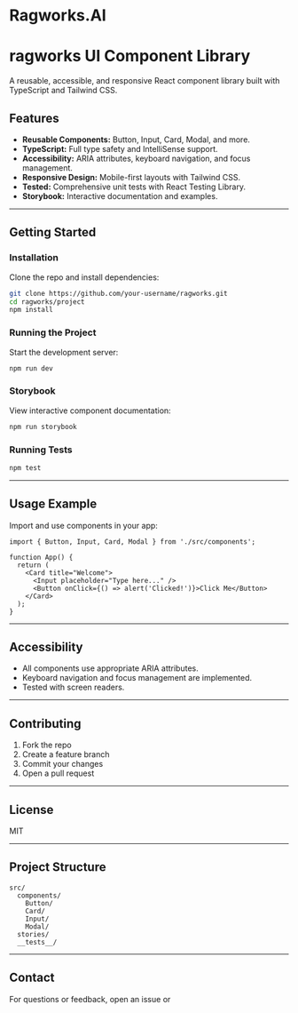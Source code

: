 ﻿# Ragworks.AI

# ragworks UI Component Library

A reusable, accessible, and responsive React component library built with TypeScript and Tailwind CSS.

## Features

- **Reusable Components:** Button, Input, Card, Modal, and more.
- **TypeScript:** Full type safety and IntelliSense support.
- **Accessibility:** ARIA attributes, keyboard navigation, and focus management.
- **Responsive Design:** Mobile-first layouts with Tailwind CSS.
- **Tested:** Comprehensive unit tests with React Testing Library.
- **Storybook:** Interactive documentation and examples.

---

## Getting Started

### Installation

Clone the repo and install dependencies:

```bash
git clone https://github.com/your-username/ragworks.git
cd ragworks/project
npm install
```

### Running the Project

Start the development server:

```bash
npm run dev
```

### Storybook

View interactive component documentation:

```bash
npm run storybook
```

### Running Tests

```bash
npm test
```

---

## Usage Example

Import and use components in your app:

```tsx
import { Button, Input, Card, Modal } from './src/components';

function App() {
  return (
    <Card title="Welcome">
      <Input placeholder="Type here..." />
      <Button onClick={() => alert('Clicked!')}>Click Me</Button>
    </Card>
  );
}
```

---

## Accessibility

- All components use appropriate ARIA attributes.
- Keyboard navigation and focus management are implemented.
- Tested with screen readers.

---

## Contributing

1. Fork the repo
2. Create a feature branch
3. Commit your changes
4. Open a pull request

---

## License

MIT

---

## Project Structure

```
src/
  components/
    Button/
    Card/
    Input/
    Modal/
  stories/
  __tests__/
```

---

## Contact

For questions or feedback, open an issue or
